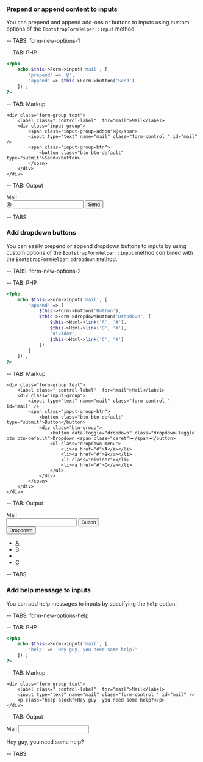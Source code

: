 ### Prepend or append content to inputs

You can prepend and append add-ons or buttons to inputs using custom options of the `BootstrapFormHelper::input` method.

-- TABS: form-new-options-1

-- TAB: PHP

```php
<?php
    echo $this->Form->input('mail', [
        'prepend' => '@', 
        'append' => $this->Form->button('Send')
    ]) ;
?>
```

-- TAB: Markup

```markup
<div class="form-group text">
    <label class=" control-label"  for="mail">Mail</label>
    <div class="input-group">
        <span class="input-group-addon">@</span>
        <input type="text" name="mail" class="form-control " id="mail" />
        <span class="input-group-btn">
            <button class="btn btn-default" type="submit">Send</button>
        </span>
    </div>
</div>
```

-- TAB: Output

<div class="form-group text">
    <label class=" control-label"  for="mail">Mail</label>
    <div class="input-group">
        <span class="input-group-addon">@</span>
        <input type="text" name="mail" class="form-control " id="mail" />
        <span class="input-group-btn">
            <button class="btn btn-default" type="submit">Send</button>
        </span>
    </div>
</div>

-- TABS

### Add dropdown buttons

You can easily prepend or append dropdown buttons to inputs by using custom options of the `BootstrapFormHelper::input` method
combined with the `BootstrapFormHelper::dropdown` method.

-- TABS: form-new-options-2

-- TAB: PHP

```php
<?php
    echo $this->Form->input('mail', [
        'append' => [
            $this->Form->button('Button'),
            $this->Form->dropdownButton('Dropdown', [
                $this->Html->link('A', '#'), 
                $this->Html->link('B', '#'),
                'divider', 
                $this->Html->link('C', '#')
            ])
        ]
    ]) ;
?>
```

-- TAB: Markup

```markup
<div class="form-group text">
    <label class=" control-label"  for="mail">Mail</label>
    <div class="input-group">
        <input type="text" name="mail" class="form-control "  id="mail" />
        <span class="input-group-btn">
            <button class="btn btn-default" type="submit">Button</button>
            <div class="btn-group">
                <button data-toggle="dropdown" class="dropdown-toggle btn btn-default">Dropdown <span class="caret"></span></button>
                <ul class="dropdown-menu">
                    <li><a href="#">A</a></li>
                    <li><a href="#">B</a></li>
                    <li class="divider"></li>
                    <li><a href="#">C</a></li>
                </ul>
            </div>
        </span>
    </div>
</div>
```

-- TAB: Output

<div class="form-group text">
    <label class=" control-label"  for="mail">Mail</label>
    <div class="input-group">
        <input type="text" name="mail" class="form-control "  id="mail" />
        <span class="input-group-btn">
            <button class="btn btn-default" type="submit">Button</button>
            <div class="btn-group">
                <button data-toggle="dropdown" class="dropdown-toggle btn btn-default">Dropdown <span class="caret"></span></button>
                <ul class="dropdown-menu">
                    <li><a href="#">A</a></li>
                    <li><a href="#">B</a></li>
                    <li class="divider"></li>
                    <li><a href="#">C</a></li>
                </ul>
            </div>
        </span>
    </div>
</div>

-- TABS

### Add help message to inputs

You can add help messages to inputs by specifying the `help` option:

-- TABS: form-new-options-help

-- TAB: PHP

```php
<?php
    echo $this->Form->input('mail', [
        'help' => 'Hey guy, you need some help?'
    ]) ;
?>
```

-- TAB: Markup

```markup
<div class="form-group text">
    <label class=" control-label"  for="mail">Mail</label>
    <input type="text" name="mail" class="form-control " id="mail" />
    <p class="help-block">Hey guy, you need some help?</p>
</div>
```

-- TAB: Output

<div class="form-group text">
    <label class=" control-label"  for="mail">Mail</label>
    <input type="text" name="mail" class="form-control " id="mail" />
    <p class="help-block">Hey guy, you need some help?</p>
</div>

-- TABS